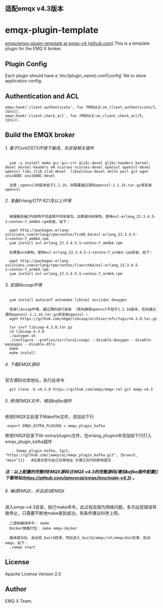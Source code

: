 ## 适配emqx v4.3版本

emqx-plugin-template
====================

[emqx/emqx-plugin-template at emqx-v4 (github.com)](https://github.com/emqx/emqx-plugin-template/tree/emqx-v4) This is a template plugin for the EMQ X broker. 

Plugin Config
-------------

Each plugin should have a 'etc/{plugin_name}.conf|config' file to store application config.

Authentication and ACL
----------------------

```
emqx:hook('client.authenticate', fun ?MODULE:on_client_authenticate/3, [Env]).
emqx:hook('client.check_acl', fun ?MODULE:on_client_check_acl/5, [Env]).
```

Build the EMQX broker
-----------------
###### 1. 基于CentOS7.5环境下编译，先安装相关插件
```
  yum -y install make gcc gcc-c++ glibc-devel glibc-headers kernel-devel kernel-headers m4 ncurses ncurses-devel openssl openssl-devel openssl-libs zlib zlib-devel  libselinux-devel xmlto perl git wget unixODBC unixODBC-devel 
 
  注意：openssl的版本低于1.1.1k，则需要通过源码openssl-1.1.1k.tar.gz来安装openssl
```

###### 2. 准备Erlang/OTP R21及以上环境
```
  根据服务器CPU架构不同选择不同安装包，如果是X86架构，使用esl-erlang_23.3.4.5-1~centos~7_amd64.rpm安装，如下；
  
  wget http://packages.erlang-solutions.com/erlang/rpm/centos/7/x86_64/esl-erlang_23.3.4.5-1~centos~7_amd64.rpm
  yum install esl-erlang_23.3.4.5-1~centos~7_amd64.rpm 
  
  如果是arm架构，使用esl-erlang_23.3.4.5-1~centos~7_arm64.rpm安装，如下：
  
  wget http://packages.erlang-solutions.com/erlang/rpm/centos/7/aarch64/esl-erlang_23.3.4.5-1~centos~7_arm64.rpm
  yum install esl-erlang_23.3.4.5-1~centos~7_arm64.rpm 
```

###### 3. 安装libcoap环境
```
  yum install autoconf automake libtool asciidoc doxygen 

  安装libcoap环境，通过源码进行安装 （首先确保openssl不低于1.1.1k版本，否则通过源码openssl-1.1.1k.tar.gz来安装openssl ）
  wget https://github.com/obgm/libcoap/archive/refs/tags/v4.3.0.tar.gz
  
  tar zxvf libcoap-4.3.0.tar.gz
  cd libcoap-4.3.0
  ./autogen.sh
  ./configure --prefix=/usr/local/coap/ --disable-doxygen --disable-manpages --disable-dtls
  make
  make install
```


###### 4. 下载EMQX源码

 官方源码仓库地址，执行此命令
```
  git clone -b v4.3.0 https://github.com/emqx/emqx-rel.git emqx-v4.3
```


###### 5. 修改EMQX文件，增加kafka插件

 修改EMQX主目录下Makefile文件，添加如下行
 ```
  export EMQX_EXTRA_PLUGINS = emqx_plugin_kafka
 ```

 修改EMQX目录下lib-extra/plugins文件，在erlang_plugins中添加如下行打入emqx_plugin_kafka插件
```
   , {emqx_plugin_kafka, {git, "https://github.com/jameycai/emqx_plugin_kafka.git", {branch, "main"}}}   #这里仓库为自己仓库地址 方便之后代码修改提交
```
  



##### 注：以上配置的完整的EMQX源码 [EMQX v4.3的完整源码(增加kafka插件配置)] 下载地址(https://github.com/jameycai/emqx/tree/main-v4.3) 。



###### 6. 编译EMQX，并且启动EMQX
进入emqx-v4.3目录，执行make命令，此过程会因为网络问题，多次出现错误导致停止，只需要不断地make直到成功，有条件建议科学上网。
````
  二进制编译命令： make
  Docker镜像打包： make emqx-docker

  编译成功后，会出现_build目录，然后进入_build/emqx/rel/emqx/bin目录，启动emqx，如下：
  ./emqx start  
````


License
-------

Apache License Version 2.0

Author
------

EMQ X Team.
